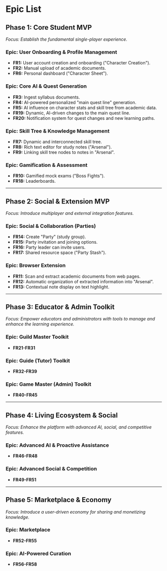 # **Epic List**

## **Phase 1: Core Student MVP**
*Focus: Establish the fundamental single-player experience.* 

### **Epic: User Onboarding & Profile Management**
*   **FR1:** User account creation and onboarding ("Character Creation").
*   **FR2:** Manual upload of academic documents.
*   **FR6:** Personal dashboard ("Character Sheet").

### **Epic: Core AI & Quest Generation**
*   **FR3:** Ingest syllabus documents.
*   **FR4:** AI-powered personalized "main quest line" generation.
*   **FR5:** AI influence on character stats and skill tree from academic data.
*   **FR19:** Dynamic, AI-driven changes to the main quest line.
*   **FR20:** Notification system for quest changes and new learning paths.

### **Epic: Skill Tree & Knowledge Management**
*   **FR7:** Dynamic and interconnected skill tree.
*   **FR8:** Rich text editor for study notes ("Arsenal").
*   **FR9:** Linking skill tree nodes to notes in "Arsenal".

### **Epic: Gamification & Assessment**
*   **FR10:** Gamified mock exams ("Boss Fights").
*   **FR18:** Leaderboards.

---

## **Phase 2: Social & Extension MVP**
*Focus: Introduce multiplayer and external integration features.*

### **Epic: Social & Collaboration (Parties)**
*   **FR14:** Create "Party" (study group).
*   **FR15:** Party invitation and joining options.
*   **FR16:** Party leader can invite users.
*   **FR17:** Shared resource space ("Party Stash").

### **Epic: Browser Extension**
*   **FR11:** Scan and extract academic documents from web pages.
*   **FR12:** Automatic organization of extracted information into "Arsenal".
*   **FR13:** Contextual note display on text highlight.

---

## **Phase 3: Educator & Admin Toolkit**
*Focus: Empower educators and administrators with tools to manage and enhance the learning experience.*

### **Epic: Guild Master Toolkit**
*   **FR21-FR31**

### **Epic: Guide (Tutor) Toolkit**
*   **FR32-FR39**

### **Epic: Game Master (Admin) Toolkit**
*   **FR40-FR45**

---

## **Phase 4: Living Ecosystem & Social**
*Focus: Enhance the platform with advanced AI, social, and competitive features.*

### **Epic: Advanced AI & Proactive Assistance**
*   **FR46-FR48**

### **Epic: Advanced Social & Competition**
*   **FR49-FR51**

---

## **Phase 5: Marketplace & Economy**
*Focus: Introduce a user-driven economy for sharing and monetizing knowledge.*

### **Epic: Marketplace**
*   **FR52-FR55**

### **Epic: AI-Powered Curation**
*   **FR56-FR58**